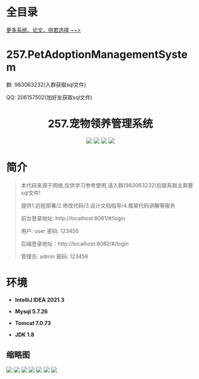# 全目录

[更多系统、论文，供君选择 ~~>](https://www.bitwise.net.cn)

# 257.PetAdoptionManagementSystem

<p>群: 983063232(入群获取sql文件)</p>
<p>QQ: 206157502(加好友获取sql文件)</p>

<p><h1 align="center">257.宠物领养管理系统</h1></p>


<p align="center">
	<img src="https://img.shields.io/badge/jdk-1.8-orange.svg"/>
    <img src="https://img.shields.io/badge/springboot-5.x-lightgrey.svg"/>
    <img src="https://img.shields.io/badge/vue-3.x-blue.svg"/>
    <img src="https://img.shields.io/badge/mybatis-5.x-yellow.svg"/>
</p>

# 简介

> 本代码来源于网络,仅供学习参考使用,请入群(983063232)后联系群主索要sql文件!
>
> 提供1.远程部署/2.修改代码/3.设计文档指导/4.框架代码讲解等服务
>
> 前台登录地址: http://localhost:8081/#/login
>
> 用户: user 密码: 123456
>
> 后端登录地址：http://localhost:8082/#/login
>
> 管理员: admin   密码: 123456
>

# 环境

- <b>IntelliJ IDEA 2021.3</b>

- <b>Mysql 5.7.26</b>

- <b>Tomcat 7.0.73</b>

- <b>JDK 1.8</b>




## 缩略图

![](https://bitwise.oss-cn-heyuan.aliyuncs.com/2024/9/10/bc5384d0-6a66-4d0f-85fa-ba075be22806.png)
![](https://bitwise.oss-cn-heyuan.aliyuncs.com/2024/9/10/eab77ae1-c112-4dac-b5ae-805d75e0e2d8.png)
![](https://bitwise.oss-cn-heyuan.aliyuncs.com/2024/9/10/4e541be2-9c41-40b0-b566-fb1ebc74fa2d.png)
![](https://bitwise.oss-cn-heyuan.aliyuncs.com/2024/9/10/206bbcae-fa5f-4ee1-980c-dfeff417fc92.png)
![](https://bitwise.oss-cn-heyuan.aliyuncs.com/2024/9/10/dfe42637-9fd9-4707-88c0-2231471d6673.png)
![](https://bitwise.oss-cn-heyuan.aliyuncs.com/2024/9/10/ddfe61ba-a1eb-4583-afe6-3d0566d5f69b.png)
![](https://bitwise.oss-cn-heyuan.aliyuncs.com/2024/9/10/0d04afeb-c568-41d2-bc27-c37009227040.png)





